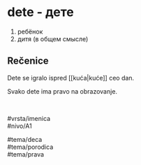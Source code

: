 # dete - дете

1. ребёнок  
2. дитя (в общем смысле)

## Rečenice

Dete se igralo ispred [[kuća|kuće]] ceo dan.  

Svako dete ima pravo na obrazovanje.

<br>

#vrsta/imenica  
#nivo/A1  

#tema/deca  
#tema/porodica  
#tema/prava
